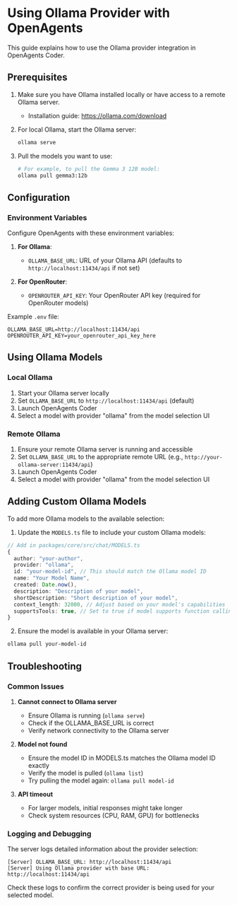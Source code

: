 # Using Ollama Provider with OpenAgents

This guide explains how to use the Ollama provider integration in OpenAgents Coder.

## Prerequisites

1. Make sure you have Ollama installed locally or have access to a remote Ollama server.
   - Installation guide: https://ollama.com/download

2. For local Ollama, start the Ollama server:
   ```bash
   ollama serve
   ```

3. Pull the models you want to use:
   ```bash
   # For example, to pull the Gemma 3 12B model:
   ollama pull gemma3:12b
   ```

## Configuration

### Environment Variables

Configure OpenAgents with these environment variables:

1. **For Ollama**:
   - `OLLAMA_BASE_URL`: URL of your Ollama API (defaults to `http://localhost:11434/api` if not set)

2. **For OpenRouter**:
   - `OPENROUTER_API_KEY`: Your OpenRouter API key (required for OpenRouter models)

Example `.env` file:
```
OLLAMA_BASE_URL=http://localhost:11434/api
OPENROUTER_API_KEY=your_openrouter_api_key_here
```

## Using Ollama Models

### Local Ollama

1. Start your Ollama server locally
2. Set `OLLAMA_BASE_URL` to `http://localhost:11434/api` (default)
3. Launch OpenAgents Coder
4. Select a model with provider "ollama" from the model selection UI

### Remote Ollama

1. Ensure your remote Ollama server is running and accessible
2. Set `OLLAMA_BASE_URL` to the appropriate remote URL (e.g., `http://your-ollama-server:11434/api`)
3. Launch OpenAgents Coder
4. Select a model with provider "ollama" from the model selection UI

## Adding Custom Ollama Models

To add more Ollama models to the available selection:

1. Update the `MODELS.ts` file to include your custom Ollama models:

```typescript
// Add in packages/core/src/chat/MODELS.ts
{
  author: "your-author",
  provider: "ollama",
  id: "your-model-id", // This should match the Ollama model ID
  name: "Your Model Name",
  created: Date.now(),
  description: "Description of your model",
  shortDescription: "Short description of your model",
  context_length: 32000, // Adjust based on your model's capabilities
  supportsTools: true, // Set to true if model supports function calling
}
```

2. Ensure the model is available in your Ollama server:
```bash
ollama pull your-model-id
```

## Troubleshooting

### Common Issues

1. **Cannot connect to Ollama server**
   - Ensure Ollama is running (`ollama serve`)
   - Check if the OLLAMA_BASE_URL is correct
   - Verify network connectivity to the Ollama server

2. **Model not found**
   - Ensure the model ID in MODELS.ts matches the Ollama model ID exactly
   - Verify the model is pulled (`ollama list`)
   - Try pulling the model again: `ollama pull model-id`

3. **API timeout**
   - For larger models, initial responses might take longer
   - Check system resources (CPU, RAM, GPU) for bottlenecks

### Logging and Debugging

The server logs detailed information about the provider selection:

```
[Server] OLLAMA_BASE_URL: http://localhost:11434/api
[Server] Using Ollama provider with base URL: http://localhost:11434/api
```

Check these logs to confirm the correct provider is being used for your selected model.